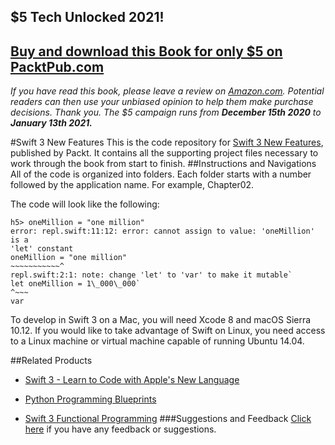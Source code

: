 ## $5 Tech Unlocked 2021!
[Buy and download this Book for only $5 on PacktPub.com](https://www.packtpub.com/product/swift-3-new-features/9781786469632)
-----
*If you have read this book, please leave a review on [Amazon.com](https://www.amazon.com/gp/product/1786469634).     Potential readers can then use your unbiased opinion to help them make purchase decisions. Thank you. The $5 campaign         runs from __December 15th 2020__ to __January 13th 2021.__*

#Swift 3 New Features
This is the code repository for [Swift 3 New Features](https://www.packtpub.com/application-development/swift-3-new-features?utm_source=github&utm_medium=repository&utm_campaign=9781786469632), published by Packt. It contains all the supporting project files necessary to work through the book from start to finish.
##Instructions and Navigations
All of the code is organized into folders. Each folder starts with a number followed by the application name. For example, Chapter02.




The code will look like the following:
```
h5> oneMillion = "one million"
error: repl.swift:11:12: error: cannot assign to value: 'oneMillion' is a
'let' constant
oneMillion = "one million"
~~~~~~~~~~~^
repl.swift:2:1: note: change 'let' to 'var' to make it mutable`
let oneMillion = 1\_000\_000`
^~~~
var
```

To develop in Swift 3 on a Mac, you will need Xcode 8 and macOS Sierra 10.12.  If you would like to take advantage of Swift on Linux, you need access to a Linux machine or virtual machine capable of running Ubuntu 14.04.  


##Related Products
* [Swift 3 - Learn to Code with Apple's New Language](https://www.packtpub.com/application-development/swift-3-learn-code-apples-new-language?utm_source=github&utm_medium=repository&utm_campaign=9781787127005)

* [Python Programming Blueprints](https://www.packtpub.com/application-development/python-programming-blueprints?utm_source=github&utm_medium=repository&utm_campaign=9781786468161)

* [Swift 3 Functional Programming](https://www.packtpub.com/application-development/swift-3-functional-programming?utm_source=github&utm_medium=repository&utm_campaign=9781785883880)
###Suggestions and Feedback
[Click here](https://docs.google.com/forms/d/e/1FAIpQLSe5qwunkGf6PUvzPirPDtuy1Du5Rlzew23UBp2S-P3wB-GcwQ/viewform) if you have any feedback or suggestions.
